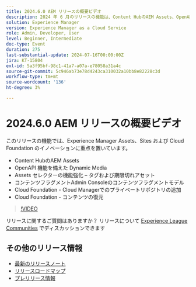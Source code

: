 ```yaml
---
title: 2024.6.0 AEM リリースの概要ビデオ
description: 2024 年 6 月のリリースの機能は、Content HubのAEM Assets、OpenAPI 機能を備えた Dynamic Media、Assets セレクターの機能強化 – タグと期限切れのアセット、コンテンツフラグメント Admin Consoleのコンテンツフラグメントモデル、Cloud Foundation - Cloud Managerへのプライベートリポジトリの追加、Cloud Foundation - コンテンツの復元に重点を置いています。
solution: Experience Manager
version: Experience Manager as a Cloud Service
role: Admin, Developer, User
level: Beginner, Intermediate
doc-type: Event
duration: 275
last-substantial-update: 2024-07-16T00:00:00Z
jira: KT-15804
exl-id: 5a3f95bf-98c1-41a7-a07a-e78058a31a4c
source-git-commit: 5c946ab73e78d4243ca310032a10bb8e82228c3d
workflow-type: tm+mt
source-wordcount: '136'
ht-degree: 3%

---
```


# 2024.6.0 AEM リリースの概要ビデオ

このリリースの機能では、Experience Manager Assets、Sites および Cloud Foundation のイノベーションに重点を置いています。

* Content HubのAEM Assets
* OpenAPI 機能を備えた Dynamic Media
* Assets セレクターの機能強化 – タグおよび期限切れアセット
* コンテンツフラグメントAdmin Consoleのコンテンツフラグメントモデル
* Cloud Foundation - Cloud Managerでのプライベートリポジトリの追加
* Cloud Foundation - コンテンツの復元

>[!VIDEO](https://video.tv.adobe.com/v/3430779/?learn=on)


リリースに関するご質問はありますか？  リリースについて [Experience League Communities](https://adobe.ly/47dj9Wj) でディスカッションできます

## その他のリリース情報

* [最新のリリースノート](https://experienceleague.adobe.com/docs/experience-manager-cloud-service/content/release-notes/home.html?lang=ja)
* [ リリースロードマップ ](https://experienceleague.adobe.com/docs/experience-manager-release-information/aem-release-updates/update-releases-roadmap.html?lang=ja)
* [ プレリリース情報 ](https://experienceleague.adobe.com/docs/experience-manager-cloud-service/content/release-notes/prerelease.html?lang=ja)
